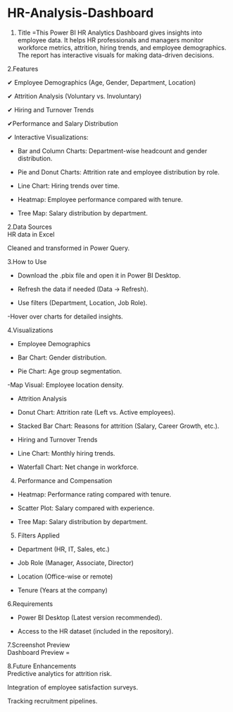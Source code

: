 # HR-Analysis-Dashboard
1. Title =This Power BI HR Analytics Dashboard gives insights into employee data. It helps HR professionals and managers monitor workforce metrics, attrition, hiring trends, and employee demographics. The report has interactive visuals for making data-driven decisions.

2.Features  

✔ Employee Demographics (Age, Gender, Department, Location)  

✔ Attrition Analysis (Voluntary vs. Involuntary)  

✔ Hiring and Turnover Trends  

✔Performance and Salary Distribution  

✔ Interactive Visualizations:  

- Bar and Column Charts: Department-wise headcount and gender distribution.  

- Pie and Donut Charts: Attrition rate and employee distribution by role.  

- Line Chart: Hiring trends over time.  

- Heatmap: Employee performance compared with tenure.  

- Tree Map: Salary distribution by department.  

2.Data Sources  
HR data in Excel  

Cleaned and transformed in Power Query.  

3.How to Use  
- Download the .pbix file and open it in Power BI Desktop.  

- Refresh the data if needed (Data → Refresh).  

- Use filters (Department, Location, Job Role).  

-Hover over charts for detailed insights.  

4.Visualizations  
* Employee Demographics  
- Bar Chart: Gender distribution.  

- Pie Chart: Age group segmentation.  

-Map Visual: Employee location density.  

* Attrition Analysis  
- Donut Chart: Attrition rate (Left vs. Active employees).  

- Stacked Bar Chart: Reasons for attrition (Salary, Career Growth, etc.).  

* Hiring and Turnover Trends  
- Line Chart: Monthly hiring trends.  

- Waterfall Chart: Net change in workforce.  

4. Performance and Compensation  
- Heatmap: Performance rating compared with tenure.  

- Scatter Plot: Salary compared with experience.  

- Tree Map: Salary distribution by department.  

5. Filters Applied  
- Department (HR, IT, Sales, etc.)  

- Job Role (Manager, Associate, Director)  

- Location (Office-wise or remote)  

- Tenure (Years at the company)  

6.Requirements  
- Power BI Desktop (Latest version recommended).  

- Access to the HR dataset (included in the repository).  

7.Screenshot Preview  
Dashboard Preview =

8.Future Enhancements  
Predictive analytics for attrition risk.  

Integration of employee satisfaction surveys.  

Tracking recruitment pipelines.  
